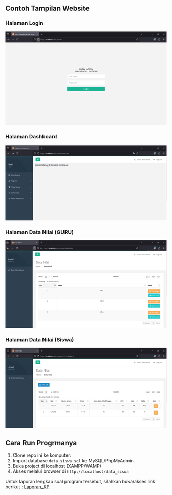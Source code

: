 ## Contoh Tampilan Website

### Halaman Login
![Login](https://github.com/imammularif/data_siswa/blob/main/SS/LOGIN.png)

### Halaman Dashboard
![Dashboard](https://github.com/imammularif/data_siswa/blob/main/SS/Dahboard.png)

### Halaman Data Nilai (GURU)
![Guru](https://github.com/imammularif/data_siswa/blob/main/SS/GURU.png)

### Halaman Data Nilai (Siswa)
![Nilai](https://github.com/imammularif/data_siswa/blob/main/SS/NILAI.png)

## Cara Run Progrmanya
1. Clone repo ini ke komputer:
2. Import database `data_siswa.sql` ke MySQL/PhpMyAdmin.
3. Buka project di localhost (XAMPP/WAMP)
4. Akses melalui browser di `http://localhost/data_siswa`




Untuk laporan lengkap soal program tersebut, silahkan buka/akses link berikut : [Laporan_KP](https://drive.google.com/file/d/1oGugWzSH1Ne4OV-fsQDNNAm7QbPIZS3M/view?usp=sharing)

